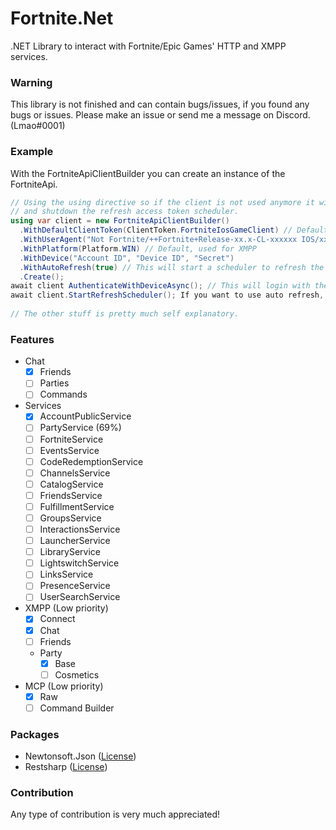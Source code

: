 # Fortnite.Net
.NET Library to interact with Fortnite/Epic Games' HTTP and XMPP services.

### Warning
This library is not finished and can contain bugs/issues, if you found any bugs or issues. Please make an issue or send me a message on Discord. (Lmao#0001)

### Example
With the FortniteApiClientBuilder you can create an instance of the FortniteApi.
```cs
// Using the using directive so if the client is not used anymore it will kill the current session
// and shutdown the refresh access token scheduler.
using var client = new FortniteApiClientBuilder()
  .WithDefaultClientToken(ClientToken.FortniteIosGameClient) // Default
  .WithUserAgent("Not Fortnite/++Fortnite+Release-xx.x-CL-xxxxxx IOS/xx.x.x :)")
  .WithPlatform(Platform.WIN) // Default, used for XMPP
  .WithDevice("Account ID", "Device ID", "Secret")
  .WithAutoRefresh(true) // This will start a scheduler to refresh the access token every x hours. This is disabled by default.
  .Create();
await client AuthenticateWithDeviceAsync(); // This will login with the device provided in the builder.
await client.StartRefreshScheduler(); If you want to use auto refresh, this needs to be called after authenticating.
  
// The other stuff is pretty much self explanatory.
```

### Features

- Chat
  - [x] Friends
  - [ ] Parties
  - [ ] Commands
- Services
  - [x] AccountPublicService
  - [ ] PartyService (69%)
  - [ ] FortniteService
  - [ ] EventsService
  - [ ] CodeRedemptionService
  - [ ] ChannelsService
  - [ ] CatalogService
  - [ ] FriendsService
  - [ ] FulfillmentService
  - [ ] GroupsService
  - [ ] InteractionsService
  - [ ] LauncherService
  - [ ] LibraryService
  - [ ] LightswitchService
  - [ ] LinksService
  - [ ] PresenceService
  - [ ] UserSearchService
- XMPP (Low priority)
  - [x] Connect
  - [x] Chat
  - [ ] Friends
  - Party
    - [x] Base
    - [ ] Cosmetics
- MCP (Low priority)
  - [x] Raw
  - [ ] Command Builder

### Packages
- Newtonsoft.Json ([License](https://github.com/JamesNK/Newtonsoft.Json/blob/master/LICENSE.md))
- Restsharp ([License](https://github.com/restsharp/RestSharp/blob/dev/LICENSE.txt))

### Contribution
Any type of contribution is very much appreciated!